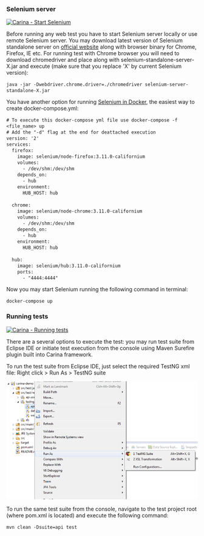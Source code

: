 ### Selenium server

[![Carina - Start Selenium](https://raw.githubusercontent.com/qaprosoft/carina/master/docs/img/video.png)](https://youtu.be/YGXsVoEY74M)

Before running any web test you have to start Selenium server locally or use remote Selenium server. You may download latest version of Selenium standalone server on [official website](https://www.seleniumhq.org/download) along with browser binary for Chrome, Firefox, IE etc. For running test with Chrome browser you will need to download chromedriver and place along with selenium-standalone-server-X.jar and execute (make sure that you replace 'X' by current Selenium version):
```
java -jar -Dwebdriver.chrome.driver=./chromedriver selenium-server-standalone-X.jar
```
You have another option for running [Selenium in Docker](https://github.com/SeleniumHQ/docker-selenium), the easiest way to create docker-compose.yml:
```
# To execute this docker-compose yml file use docker-compose -f <file_name> up
# Add the "-d" flag at the end for deattached execution
version: '2'
services:
  firefox:
    image: selenium/node-firefox:3.11.0-californium
    volumes:
      - /dev/shm:/dev/shm
    depends_on:
      - hub
    environment:
      HUB_HOST: hub

  chrome:
    image: selenium/node-chrome:3.11.0-californium
    volumes:
      - /dev/shm:/dev/shm
    depends_on:
      - hub
    environment:
      HUB_HOST: hub

  hub:
    image: selenium/hub:3.11.0-californium
    ports:
      - "4444:4444"
```
Now you may start Selenium running the following command in terminal:
```
docker-compose up
```

### Running tests

[![Carina - Running tests](http://img.youtube.com/vi/QGHCezE-d-I/0.jpg)](https://youtu.be/QGHCezE-d-I)

There are a several options to execute the test: you may run test suite from Eclipse IDE or initiate test execution from the console using Maven Surefire plugin built into Carina framework.

To run the test suite from Eclipse IDE, just select the required TestNG xml file: Right click > Run As > TestNG suite

![Execution from Eclipse IDE](img/006-Configuration-and-execution.png)


To run the same test suite from the console, navigate to the test project root (where pom.xml is located) and execute the following command:

```
mvn clean -Dsuite=api test
```
